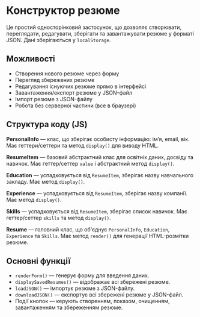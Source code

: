 # Конструктор резюме

Це простий односторінковий застосунок, що дозволяє створювати, переглядати, редагувати, зберігати та завантажувати резюме у форматі JSON. Дані зберігаються у `localStorage`.

## Можливості
- Створення нового резюме через форму
- Перегляд збережених резюме
- Редагування існуючих резюме прямо в інтерфейсі
- Завантаження/експорт резюме у JSON-файл
- Імпорт резюме з JSON-файлу
- Робота без серверної частини (все в браузері)

## Структура коду (JS)

**PersonalInfo** — клас, що зберігає особисту інформацію: ім’я, email, вік. Має геттери/сеттери та метод `display()` для виводу HTML.

**ResumeItem** — базовий абстрактний клас для освітніх даних, досвіду та навичок. Має геттер/сеттер `value` і абстрактний метод `display()`.

**Education** — успадковується від `ResumeItem`, зберігає назву навчального закладу. Має метод `display()`.

**Experience** — успадковується від `ResumeItem`, зберігає назву компанії. Має метод `display()`.

**Skills** — успадковується від `ResumeItem`, зберігає список навичок. Має геттер/сеттер `skills` та метод `display()`.

**Resume** — головний клас, що об'єднує `PersonalInfo`, `Education`, `Experience` та `Skills`. Має метод `render()` для генерації HTML-розмітки резюме.

## Основні функції

- `renderForm()` — генерує форму для введення даних.
- `displaySavedResumes()` — відображає всі збережені резюме.
- `loadJSON()` — імпортує резюме з JSON-файлу.
- `downloadJSON()` — експортує всі збережені резюме у JSON-файл.
- Події кнопок — керують створенням, показом, очищенням, завантаженням та збереженням резюме.

